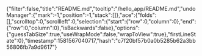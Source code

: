 {"filter":false,"title":"README.md","tooltip":"/hello_app/README.md","undoManager":{"mark":-1,"position":-1,"stack":[]},"ace":{"folds":[],"scrolltop":0,"scrollleft":0,"selection":{"start":{"row":0,"column":0},"end":{"row":0,"column":0},"isBackwards":false},"options":{"guessTabSize":true,"useWrapMode":false,"wrapToView":true},"firstLineState":0},"timestamp":1581567040717,"hash":"c7f20bf57b0a0b5285b62a3bb56806fb7a9d9617"}